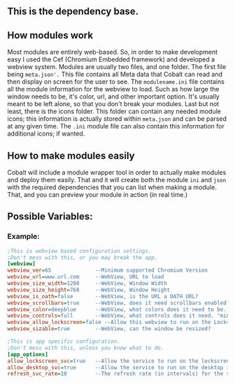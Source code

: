 ## This is the dependency base. 

## How modules work

Most modules are entirely web-based. So, in order to make development easy I used the Cef (Chromium Embedded framework) and developed a webview system. 
Modules are usually two files, and one folder. The first file being `meta.json'.` This file contains all Meta data that Cobalt can read and then display on screen for the user to see. The `modulename.ini` file contains all the module information for the webview to load. Such as how large the window needs to be, it's color, url, and other important option. It's usually meant to be left alone, so that you don't break your modules. Last but not least, there is the icons folder. This folder can contain any needed module icons; this information is actually stored within `meta.json` and can be parsed at any given time. The `.ini` module file can also contain this information for additional icons; if wanted. 


## How to make modules easily

Cobalt will include a module wrapper tool in order to actually make modules and deploy them easily. That and it will create both the module `ini` and `json` with the 
required dependencies that you can list when making a module. That, and you can preview your module in action (in real time.)

## Possible Variables: 

### Example: 
```ini
;This is webview based configuration settings. 
;Don't mess with this, or you may break the app. 
[webview]
webview_ver=65              --Minimum supported Chromium Version
webview_url=www.url.com     --WebView, URL to load
webview_size_width=1280     --WebView, Window Width
webview_size_height=768     --WebView, Window Height
webview_is_oath=false       --WebView, is the URL a OATH URL?
webview_scrollbars=true     --WebView, does it need scrollbars enabled?
webview_color=deepblue      --WebView, what colors does it need to be.
webview_controls=full       --WebView, what controls does it need. "minimal_max, minimal_close, full, none." 
webview_allow_lockscreen=false --Allow this webview to run on the Lockscreen?
webview_sizable=true        --WebView, can the window be resized?

;This is app specific configuration. 
;Don't mess with this, unless you know what to do. 
[app_options]
allow_lockscreen_svc=true   --Allow the service to run on the lockscreen instance.
allow_desktop_svc=true      --Allow the service to run on the desktop instance. 
refresh_svc_rate=10         --The refresh rate (in intervals) for the service/s.
```